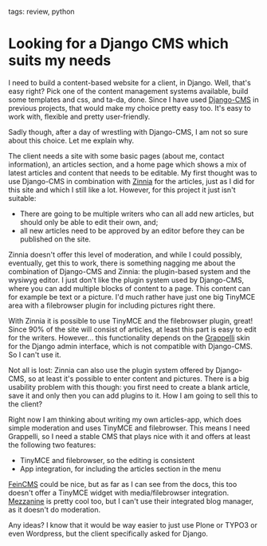tags: review, python

# Looking for a Django CMS which suits my needs
I need to build a content-based website for a client, in Django. Well, that's easy right? Pick one of the content management systems available, build some templates and css, and ta-da, done. Since I have used [Django-CMS][1] in previous projects, that would make my choice pretty easy too. It's easy to work with, flexible and pretty user-friendly.

Sadly though, after a day of wrestling with Django-CMS, I am not so sure about this choice. Let me explain why.

The client needs a site with some basic pages (about me, contact information), an articles section, and a home page which shows a mix of latest articles and content that needs to be editable. My first thought was to use Django-CMS in combination with [Zinnia][2] for the articles, just as I did for this site and which I still like a lot. However, for this project it just isn't suitable:

- There are going to be multiple writers who can all add new articles, but should only be able to edit their own, and;
- all new articles need to be approved by an editor before they can be published on the site.

Zinnia doesn't offer this level of moderation, and while I could possibly, eventually, get this to work, there is something nagging me about the combination of Django-CMS and Zinnia: the plugin-based system and the wysiwyg editor. I just don't like the plugin system used by Django-CMS, where you can add multiple blocks of content to a page. This content can for example be text or a picture. I'd much rather have just one big TinyMCE area with a filebrowser plugin for including pictures right there.

With Zinnia it is possible to use TinyMCE and the filebrowser plugin, great! Since 90% of the site will consist of articles, at least this part is easy to edit for the writers. However... this functionality depends on the [Grappelli][3] skin for the Django admin interface, which is not compatible with Django-CMS. So I can't use it.

Not all is lost: Zinnia can also use the plugin system offered by Django-CMS, so at least it's possible to enter content and pictures. There is a big usability problem with this though: you first need to create a blank article, save it and only then you can add plugins to it. How I am going to sell this to the client?

Right now I am thinking about writing my own articles-app, which does simple moderation and uses TinyMCE and filebrowser. This means I need Grappelli, so I need a stable CMS that plays nice with it and offers at least the following two features:

- TinyMCE and filebrowser, so the editing is consistent
- App integration, for including the articles section in the menu

[FeinCMS][4] could be nice, but as far as I can see from the docs, this too doesn't offer a TinyMCE widget with media/filebrowser integration. [Mezzanine][5] is pretty cool too, but I can't use their integrated blog manager, as it doesn't do moderation.

Any ideas? I know that it would be way easier to just use Plone or TYPO3 or even Wordpress, but the client specifically asked for Django.

  [1]: http://www.django-cms.org/
  [2]: https://github.com/Fantomas42/django-blog-zinnia
  [3]: http://code.google.com/p/django-grappelli/
  [4]: http://www.feinheit.ch/labs/feincms-django-cms/
  [5]: https://github.com/stephenmcd/mezzanine
